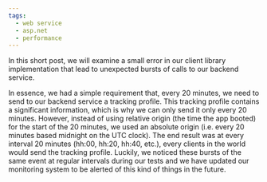 ```yaml
---
tags:
  - web service
  - asp.net
  - performance
---
```


In this short post, we will examine a small error in our client library implementation that lead to unexpected bursts of calls to our backend service.

In essence, we had a simple requirement that, every 20 minutes, we need to send to our backend service a tracking profile. This tracking profile contains a significant information, which is why we can only send it only every 20 minutes. However, instead of using relative origin (the time the app booted) for the start of the 20 minutes, we used an absolute origin (i.e. every 20 minutes based midnight on the UTC clock). The end result was at every interval 20 minutes (hh:00, hh:20, hh:40, etc.), every clients in the world would send the tracking profile. Luckily, we noticed these bursts of the same event at regular intervals during our tests and we have updated our monitoring system to be alerted of this kind of things in the future.